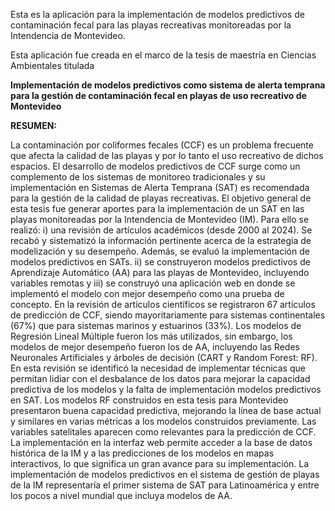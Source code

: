 Esta es la aplicación para la implementación de modelos predictivos de contaminación fecal para las playas recreativas monitoreadas por la Intendencia de Montevideo. 

Esta aplicación fue creada en el marco de la tesis de maestría en Ciencias Ambientales titulada 

**Implementación de modelos predictivos como sistema de alerta temprana para la gestión de contaminación fecal en playas de uso recreativo de Montevideo**

**RESUMEN:**

La contaminación por coliformes fecales (CCF) es un problema frecuente que afecta la calidad de las playas y por lo tanto el uso recreativo de dichos espacios. El desarrollo de modelos predictivos de CCF surge como un complemento de los sistemas de monitoreo tradicionales y su implementación en Sistemas de Alerta Temprana (SAT) es recomendada para la gestión de la calidad de playas recreativas. El objetivo general de esta tesis fue generar aportes para la implementación de un SAT en las playas monitoreadas por la Intendencia de Montevideo (IM). Para ello se realizó: i) una revisión de artículos académicos (desde 2000 al 2024). Se recabó y sistematizó la información pertinente acerca de la estrategia de modelización y su desempeño. Además, se evaluó la implementación de modelos predictivos en SATs. ii) se construyeron modelos predictivos de Aprendizaje Automático (AA) para las playas de Montevideo, incluyendo variables remotas y iii) se construyó una aplicación web en donde se implementó el modelo con mejor desempeño como una prueba de concepto. En la revisión de artículos científicos se registraron 67 artículos de predicción de CCF, siendo mayoritariamente para sistemas continentales (67%) que para sistemas marinos y estuarinos (33%). Los modelos de Regresión Lineal Múltiple fueron los más utilizados, sin embargo, los modelos de mejor desempeño fueron los de AA, incluyendo las Redes Neuronales Artificiales y árboles de decisión (CART y Random Forest: RF). En esta revisión se identificó la necesidad de implementar técnicas que permitan lidiar con el desbalance de los datos para mejorar la capacidad predictiva de los modelos y la falta de  implementación modelos predictivos en SAT. Los modelos RF construidos en esta tesis para Montevideo presentaron buena capacidad predictiva, mejorando la línea de base actual y similares en varias métricas a los modelos construidos previamente. Las variables satelitales aparecen como relevantes para la predicción de CCF. La implementación en la interfaz web permite acceder a la base de datos histórica de la IM y a las predicciones de los modelos en mapas interactivos, lo que significa un gran avance para su implementación. La implementación de modelos predictivos en el sistema de gestión de playas de la IM representaría el primer sistema de SAT para Latinoamérica y entre los pocos a nivel mundial que incluya modelos de AA. 
